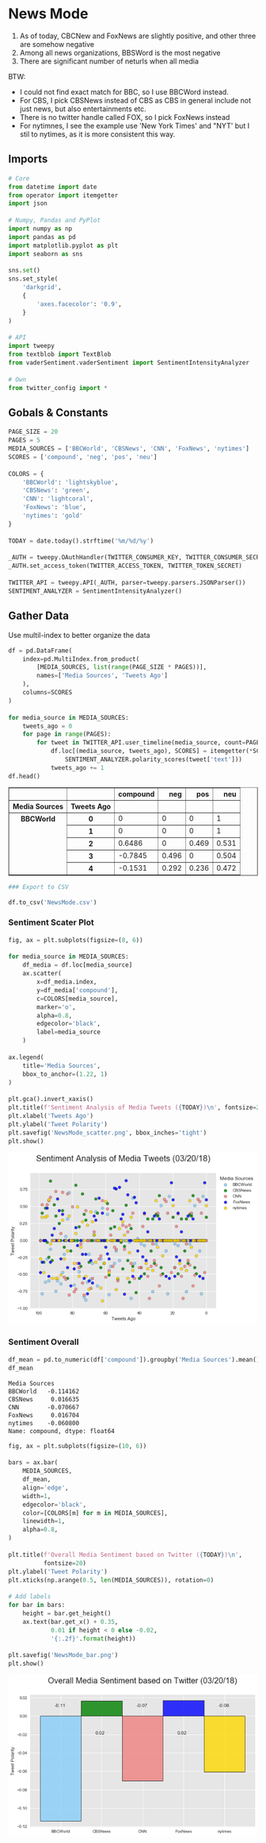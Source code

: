 
# News Mode

1. As of today, CBCNew and FoxNews are slightly positive, and other three are somehow negative
2. Among all news organizations, BBSWord is the most negative
4. There are significant number of neturls when all media

BTW:

- I could not find exact match for BBC, so I use BBCWord instead.
- For CBS, I pick CBSNews instead of CBS as CBS in general include not just news, but also entertainments etc.
- There is no twitter handle called FOX, so I pick FoxNews instead
- For nytimnes, I see the example use 'New York Times' and "NYT' but I stil to nytimes, as it is more consistent this way.

## Imports


```python
# Core
from datetime import date
from operator import itemgetter
import json

# Numpy, Pandas and PyPlot
import numpy as np
import pandas as pd
import matplotlib.pyplot as plt
import seaborn as sns

sns.set()
sns.set_style(
    'darkgrid', 
    {
        'axes.facecolor': '0.9',
    }
)

# API
import tweepy
from textblob import TextBlob
from vaderSentiment.vaderSentiment import SentimentIntensityAnalyzer

# Own
from twitter_config import *
```

## Gobals & Constants


```python
PAGE_SIZE = 20
PAGES = 5
MEDIA_SOURCES = ['BBCWorld', 'CBSNews', 'CNN', 'FoxNews', 'nytimes']
SCORES = ['compound', 'neg', 'pos', 'neu']

COLORS = {
    'BBCWorld': 'lightskyblue',
    'CBSNews': 'green',
    'CNN': 'lightcoral',
    'FoxNews': 'blue',
    'nytimes': 'gold'
}

TODAY = date.today().strftime('%m/%d/%y')

_AUTH = tweepy.OAuthHandler(TWITTER_CONSUMER_KEY, TWITTER_CONSUMER_SECRET)
_AUTH.set_access_token(TWITTER_ACCESS_TOKEN, TWITTER_TOKEN_SECRET)

TWITTER_API = tweepy.API(_AUTH, parser=tweepy.parsers.JSONParser())
SENTIMENT_ANALYZER = SentimentIntensityAnalyzer()
```

## Gather Data
Use multil-index to better organize the data


```python
df = pd.DataFrame(
    index=pd.MultiIndex.from_product(
        [MEDIA_SOURCES, list(range(PAGE_SIZE * PAGES))],
        names=['Media Sources', 'Tweets Ago']
    ),
    columns=SCORES
)

for media_source in MEDIA_SOURCES:
    tweets_ago = 0
    for page in range(PAGES):
        for tweet in TWITTER_API.user_timeline(media_source, count=PAGE_SIZE, page=page):
            df.loc[(media_source, tweets_ago), SCORES] = itemgetter(*SCORES)(
                SENTIMENT_ANALYZER.polarity_scores(tweet['text']))
            tweets_ago += 1    
df.head()
```




<div>
<style>
    .dataframe thead tr:only-child th {
        text-align: right;
    }

    .dataframe thead th {
        text-align: left;
    }

    .dataframe tbody tr th {
        vertical-align: top;
    }
</style>
<table border="1" class="dataframe">
  <thead>
    <tr style="text-align: right;">
      <th></th>
      <th></th>
      <th>compound</th>
      <th>neg</th>
      <th>pos</th>
      <th>neu</th>
    </tr>
    <tr>
      <th>Media Sources</th>
      <th>Tweets Ago</th>
      <th></th>
      <th></th>
      <th></th>
      <th></th>
    </tr>
  </thead>
  <tbody>
    <tr>
      <th rowspan="5" valign="top">BBCWorld</th>
      <th>0</th>
      <td>0</td>
      <td>0</td>
      <td>0</td>
      <td>1</td>
    </tr>
    <tr>
      <th>1</th>
      <td>0</td>
      <td>0</td>
      <td>0</td>
      <td>1</td>
    </tr>
    <tr>
      <th>2</th>
      <td>0.6486</td>
      <td>0</td>
      <td>0.469</td>
      <td>0.531</td>
    </tr>
    <tr>
      <th>3</th>
      <td>-0.7845</td>
      <td>0.496</td>
      <td>0</td>
      <td>0.504</td>
    </tr>
    <tr>
      <th>4</th>
      <td>-0.1531</td>
      <td>0.292</td>
      <td>0.236</td>
      <td>0.472</td>
    </tr>
  </tbody>
</table>
</div>




```python
### Export to CSV
```


```python
df.to_csv('NewsMode.csv')
```

### Sentiment Scater Plot


```python
fig, ax = plt.subplots(figsize=(8, 6))

for media_source in MEDIA_SOURCES:
    df_media = df.loc[media_source]
    ax.scatter(
        x=df_media.index,
        y=df_media['compound'],
        c=COLORS[media_source],
        marker='o',
        alpha=0.8,
        edgecolor='black',
        label=media_source
    )

ax.legend(
    title='Media Sources',
    bbox_to_anchor=(1.22, 1)
)

plt.gca().invert_xaxis()
plt.title(f'Sentiment Analysis of Media Tweets ({TODAY})\n', fontsize=20)
plt.xlabel('Tweets Ago')
plt.ylabel('Tweet Polarity')
plt.savefig('NewsMode_scatter.png', bbox_inches='tight')
plt.show()
```


![png](output_11_0.png)


### Sentiment Overall


```python
df_mean = pd.to_numeric(df['compound']).groupby('Media Sources').mean()
df_mean
```




    Media Sources
    BBCWorld   -0.114162
    CBSNews     0.016635
    CNN        -0.070667
    FoxNews     0.016704
    nytimes    -0.060800
    Name: compound, dtype: float64




```python
fig, ax = plt.subplots(figsize=(10, 6))

bars = ax.bar(
    MEDIA_SOURCES,
    df_mean,
    align='edge',
    width=1,
    edgecolor='black',
    color=[COLORS[m] for m in MEDIA_SOURCES],
    linewidth=1,
    alpha=0.8,
)

plt.title(f'Overall Media Sentiment based on Twitter ({TODAY})\n',
          fontsize=20)
plt.ylabel('Tweet Polarity')
plt.xticks(np.arange(0.5, len(MEDIA_SOURCES)), rotation=0)

# Add labels
for bar in bars:
    height = bar.get_height()
    ax.text(bar.get_x() + 0.35, 
            0.01 if height < 0 else -0.02, 
            '{:.2f}'.format(height))
   
plt.savefig('NewsMode_bar.png')
plt.show()
```


![png](output_14_0.png)

